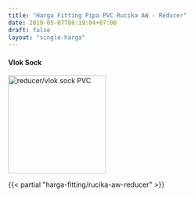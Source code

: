 ```yaml
---
title: "Harga Fitting Pipa PVC Rucika AW - Reducer"
date: 2019-05-07T00:19:04+07:00
draft: false
layout: "single-harga"
---
```


#### Vlok Sock

<img src="../img/fitting-pvc/reducer.png" alt="reducer/vlok sock PVC" width="200" />

{{< partial "harga-fitting/rucika-aw-reducer" >}}